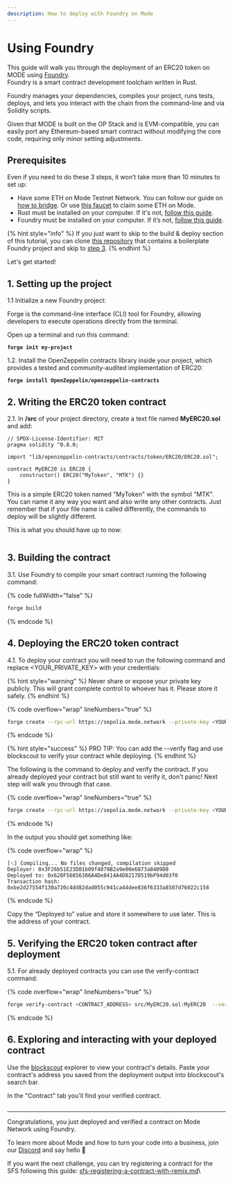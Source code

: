 ```yaml
---
description: How to deploy with Foundry on Mode
---
```


# Using Foundry

This guide will walk you through the deployment of an ERC20 token on MODE using [Foundry](https://book.getfoundry.sh/). \
Foundry is a smart contract development toolchain written in Rust.

Foundry manages your dependencies, compiles your project, runs tests, deploys, and lets you interact with the chain from the command-line and via Solidity scripts.

Given that MODE is built on the OP Stack and is EVM-compatible, you can easily port any Ethereum-based smart contract without modifying the core code, requiring only minor setting adjustments.

## Prerequisites

Even if you need to do these 3 steps, it won’t take more than 10 minutes to set up:

* Have some ETH on Mode Testnet Network. You can follow our guide on [how to bridge](../../mode-testnet/bridging-to-mode-testnet.md). Or use [this faucet](https://faucet.modedomains.xyz/) to claim some ETH on Mode.
* Rust must be installed on your computer. If it's not, [follow this guide](https://doc.rust-lang.org/book/ch01-01-installation.html).
* Foundry must be installed on your computer. If it’s not, [follow this guide](https://book.getfoundry.sh/getting-started/installation).

{% hint style="info" %}
If you just want to skip to the build & deploy section of this tutorial, you can clone [this repository](https://github.com/LuchoLeonel/foundry-mode-boilerplate) that contains a boilerplate Foundry project and skip to [step 3](using-foundry.md#3.-building-the-contract).
{% endhint %}

Let's get started!

## 1. Setting up the project

1.1 Initialize a new Foundry project:

Forge is the command-line interface (CLI) tool for Foundry, allowing developers to execute operations directly from the terminal.

Open up a terminal and run this command:

<pre class="language-bash"><code class="lang-bash"><strong>forge init my-project
</strong></code></pre>

1.2. Install the OpenZeppelin contracts library inside your project, which provides a tested and community-audited implementation of ERC20:

<pre class="language-bash"><code class="lang-bash"><strong>forge install OpenZeppelin/openzeppelin-contracts
</strong></code></pre>

## 2. Writing the ERC20 token contract

2.1. In **/src** of your project directory, create a text file named **MyERC20.sol** and add:

```solidity
// SPDX-License-Identifier: MIT
pragma solidity ^0.8.0;

import "lib/openzeppelin-contracts/contracts/token/ERC20/ERC20.sol";

contract MyERC20 is ERC20 {
    constructor() ERC20("MyToken", "MTK") {}
}
```

This is a simple ERC20 token named "MyToken" with the symbol "MTK". You can name it any way you want and also write any other contracts. Just remember that if your file name is called differently, the commands to deploy will be slightly different.&#x20;

This is what you should have up to now:

<figure><img src="https://lh6.googleusercontent.com/1jahpfwmFhOAiT_xMNIb0-kux3ARUGOy-3euxZ7_gT6Gg17CnCIGNbaeLIqrisbaNa1ZyJ_npaKhMyHNnyZCZ_fnmWknw3fo4P_1immNKd6fDyWDYc8rU6srodquISlaY64TTpbdar9d57v5RSuWWFk" alt=""><figcaption></figcaption></figure>

## 3. Building the contract

3.1. Use Foundry to compile your smart contract running the following command:

{% code fullWidth="false" %}
```bash
forge build
```
{% endcode %}

## 4. Deploying the ERC20 token contract

4.1. To deploy your contract you will need to run the following command and replace \<YOUR\_PRIVATE\_KEY> with your credentials:

{% hint style="warning" %}
Never share or expose your private key publicly. This will grant complete control to whoever has it. Please store it safely.
{% endhint %}

{% code overflow="wrap" lineNumbers="true" %}
```bash
forge create --rpc-url https://sepolia.mode.network --private-key <YOUR_PRIVATE_KEY> src/MyERC20.sol:MyERC20
```
{% endcode %}

{% hint style="success" %}
PRO TIP: You can add the --verify flag and use blockscout to verify your contract while deploying.&#x20;
{% endhint %}

The following is the command to deploy and verify the contract. If you already deployed your contract but still want to verify it, don't panic! Next step will walk you through that case.

{% code overflow="wrap" lineNumbers="true" %}
```bash
forge create --rpc-url https://sepolia.mode.network --private-key <YOUR_PRIVATE_KEY> src/MyERC20.sol:MyERC20 --verify --verifier blockscout --verifier-url https://sepolia.explorer.mode.network/api\?
```
{% endcode %}

In the output you should get something like:

{% code overflow="wrap" %}
```
[⠢] Compiling... No files changed, compilation skipped 
Deployer: 0x3F26b51E23D01b09f4079B2a9e00e6873a8409D8 
Deployed to: 0x628F56856386A4De8414A4D8217D519bF94d03f0 
Transaction hash: 0xbe2d27554f130a720c4dd82dad055c941ca44dee836f6333a8507d76022c158
```
{% endcode %}

Copy the “Deployed to” value and store it somewhere to use later. This is the address of your contract.

## 5. Verifying the ERC20 token contract after deployment

5.1. For already deployed contracts you can use the verify-contract command:

{% code overflow="wrap" lineNumbers="true" %}
```bash
forge verify-contract <CONTRACT_ADDRESS> src/MyERC20.sol:MyERC20  --verifier blockscout --verifier-url https://sepolia.explorer.mode.network/api\?
```
{% endcode %}

## 6. Exploring and interacting with your deployed contract

Use the [blockscout](https://sepolia.explorer.mode.network/) explorer to view your contract's details. Paste your contract's address you saved from the deployment output into blockscout's search bar.

In the "Contract" tab you'll find your verified contract.

<figure><img src="https://lh5.googleusercontent.com/OJLvZ0NHyU_z-JXDaPXZGfjMhAPsWr0PENTz5FCGAvB89b57lT05jwVJu6CFwW-isDp_5ySWmP55IS4mP7QO9ybM5J0N88dcHLHXSJo_f-IGaXxbb-oEUUGj5mjG6J64Tmb-oxNYKD1A3Xpg6hXZ_gk" alt=""><figcaption></figcaption></figure>

***

Congratulations, you just deployed and verified a contract on Mode Network using Foundry.&#x20;

To learn more about Mode and how to turn your code into a business, join our [Discord](https://discord.gg/modenetworkofficial) and say hello 👋

If you want the next challenge, you can try registering a contract for the SFS following this guide: [sfs-registering-a-contract-with-remix.md](../sfs-sequencer-fee-sharing/register-a-smart-contract/sfs-registering-a-contract-with-remix.md "mention")\
